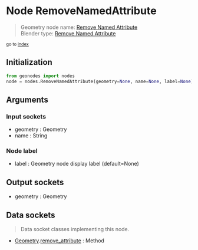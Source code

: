 
# Node RemoveNamedAttribute

> Geometry node name: [Remove Named Attribute](https://docs.blender.org/manual/en/latest/modeling/geometry_nodes/attribute/remove_named_attribute.html)<br>
  Blender type: [Remove Named Attribute](https://docs.blender.org/api/current/bpy.types.GeometryNodeRemoveAttribute.html)
  
<sub>go to [index](/docs/index.md)</sub>

## Initialization

```python
from geonodes import nodes
node = nodes.RemoveNamedAttribute(geometry=None, name=None, label=None)
```



## Arguments


### Input sockets

- geometry : Geometry
- name : String

### Node label

- label : Geometry node display label (default=None)

## Output sockets

- geometry : Geometry

## Data sockets

> Data socket classes implementing this node.
  
  
- [Geometry](/docs/sockets/Geometry.md).[remove_attribute](/docs/sockets/Geometry.md#remove_attribute) : Method
  
